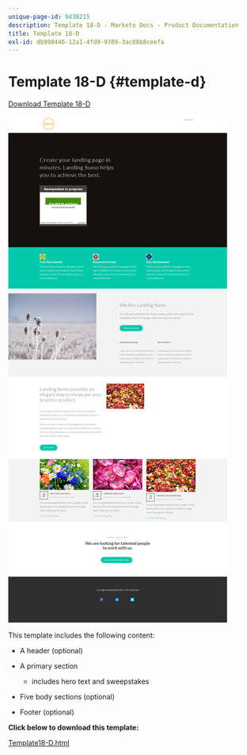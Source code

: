 ```yaml
---
unique-page-id: 9438215
description: Template 18-D - Marketo Docs - Product Documentation
title: Template 18-D
exl-id: db998446-12a1-4fd9-9709-3ac08b8ceefa
---
```

# Template 18-D {#template-d}

[Download Template 18-D](https://docs.marketo.com/download/attachments/9438215/template-18d.html?version=1&modificationdate=1439843287000&api=v2)

![](assets/image2015-8-17-18-3a21-3a27.png)

This template includes the following content:

* A header (optional)
* A primary section

    * includes hero text and sweepstakes

* Five body sections (optional)
* Footer (optional)

**Click below to download this template:**

[Template18-D.html](https://docs.marketo.com/download/attachments/9438215/template-18d.html?version=1&modificationdate=1439843287000&api=v2)

